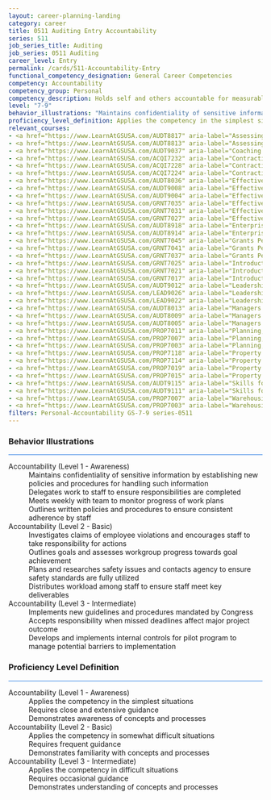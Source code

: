 ```yaml
---
layout: career-planning-landing
category: career
title: 0511 Auditing Entry Accountability
series: 511
job_series_title: Auditing
job_series: 0511 Auditing
career_level: Entry
permalink: /cards/511-Accountability-Entry
functional_competency_designation: General Career Competencies
competency: Accountability
competency_group: Personal
competency_description: Holds self and others accountable for measurable high-quality, timely, and cost-effective results; determines objectives, sets priorities, and delegates work; accepts responsibility for mistakes; complies with established control systems and rules.
level: "7-9"
behavior_illustrations: "Maintains confidentiality of sensitive information by establishing new policies and procedures for handling such information ? Delegates work to staff to ensure responsibilities are completed ? Meets weekly with team to monitor progress of work plans ? Outlines written policies and procedures to ensure consistent adherence by staff ? Investigates claims of employee violations and encourages staff to take responsibility for actions ? Outlines goals and assesses workgroup progress towards goal achievement ? Plans and researches safety issues and contacts agency to ensure safety standards are fully utilized ? Distributes workload among staff to ensure staff meet key deliverables ? Implements new guidelines and procedures mandated by Congress ? Accepts responsibility when missed deadlines affect major project outcome ? Develops and implements internal controls for pilot program to manage potential barriers to implementation"
proficiency_level_definition: Applies the competency in the simplest situations ? Requires close and extensive guidance ? Demonstrates awareness of concepts and processes ? Applies the competency in somewhat difficult situations ? Requires frequent guidance ? Demonstrates familiarity with concepts and processes  ? Applies the competency in difficult situations ? Requires occasional guidance ? Demonstrates understanding of concepts and processes
relevant_courses: 
- <a href="https://www.LearnAtGSUSA.com/AUDT8817" aria-label="Assessing Financial Related Activities and Controls (AUDT8811), GSU - https://www.LearnAtGSUSA.com/AUDT8817">Assessing Financial Related Activities and Controls (AUDT8811), GSU</a>
- <a href="https://www.LearnAtGSUSA.com/AUDT8813" aria-label="Assessing Financial Related Activities and Controls (AUDT8811), GSU - https://www.LearnAtGSUSA.com/AUDT8813">Assessing Financial Related Activities and Controls (AUDT8811), GSU</a>
- <a href="https://www.LearnAtGSUSA.com/AUDT9037" aria-label="Coaching Audit Staff for High Perfromance (AUDT9035), GSU - https://www.LearnAtGSUSA.com/AUDT9037">Coaching Audit Staff for High Perfromance (AUDT9035), GSU</a>
- <a href="https://www.LearnAtGSUSA.com/ACQI7232" aria-label="Contracting Officer's Representative Course (ACQI7222), GSU - https://www.LearnAtGSUSA.com/ACQI7232">Contracting Officer's Representative Course (ACQI7222), GSU</a>
- <a href="https://www.LearnAtGSUSA.com/ACQI7228" aria-label="Contracting Officer's Representative Course (ACQI7222), GSU - https://www.LearnAtGSUSA.com/ACQI7228">Contracting Officer's Representative Course (ACQI7222), GSU</a>
- <a href="https://www.LearnAtGSUSA.com/ACQI7224" aria-label="Contracting Officer's Representative Course (ACQI7222), GSU - https://www.LearnAtGSUSA.com/ACQI7224">Contracting Officer's Representative Course (ACQI7222), GSU</a>
- <a href="https://www.LearnAtGSUSA.com/AUDT8036" aria-label="Effective Audit Resolution, Follow-up and Implementation (AUDT8034), GSU - https://www.LearnAtGSUSA.com/AUDT8036">Effective Audit Resolution, Follow-up and Implementation (AUDT8034), GSU</a>
- <a href="https://www.LearnAtGSUSA.com/AUDT9008" aria-label="Effective Audit Supervision (AUDT9002), GSU - https://www.LearnAtGSUSA.com/AUDT9008">Effective Audit Supervision (AUDT9002), GSU</a>
- <a href="https://www.LearnAtGSUSA.com/AUDT9004" aria-label="Effective Audit Supervision (AUDT9002), GSU - https://www.LearnAtGSUSA.com/AUDT9004">Effective Audit Supervision (AUDT9002), GSU</a>
- <a href="https://www.LearnAtGSUSA.com/GRNT7035" aria-label="Effective Grants Manager (GRNT7025), GSU - https://www.LearnAtGSUSA.com/GRNT7035">Effective Grants Manager (GRNT7025), GSU</a>
- <a href="https://www.LearnAtGSUSA.com/GRNT7031" aria-label="Effective Grants Manager (GRNT7025), GSU - https://www.LearnAtGSUSA.com/GRNT7031">Effective Grants Manager (GRNT7025), GSU</a>
- <a href="https://www.LearnAtGSUSA.com/GRNT7027" aria-label="Effective Grants Manager (GRNT7025), GSU - https://www.LearnAtGSUSA.com/GRNT7027">Effective Grants Manager (GRNT7025), GSU</a>
- <a href="https://www.LearnAtGSUSA.com/AUDT8918" aria-label="Enterprise Risk Management&#58; Executive Seminar (AUDT8912), GSU - https://www.LearnAtGSUSA.com/AUDT8918">Enterprise Risk Management&#58; Executive Seminar (AUDT8912), GSU</a>
- <a href="https://www.LearnAtGSUSA.com/AUDT8914" aria-label="Enterprise Risk Management&#58; Executive Seminar (AUDT8912), GSU - https://www.LearnAtGSUSA.com/AUDT8914">Enterprise Risk Management&#58; Executive Seminar (AUDT8912), GSU</a>
- <a href="https://www.LearnAtGSUSA.com/GRNT7045" aria-label="Grants Performance Management and Monitoring (GRNT7035), GSU - https://www.LearnAtGSUSA.com/GRNT7045">Grants Performance Management and Monitoring (GRNT7035), GSU</a>
- <a href="https://www.LearnAtGSUSA.com/GRNT7041" aria-label="Grants Performance Management and Monitoring (GRNT7035), GSU - https://www.LearnAtGSUSA.com/GRNT7041">Grants Performance Management and Monitoring (GRNT7035), GSU</a>
- <a href="https://www.LearnAtGSUSA.com/GRNT7037" aria-label="Grants Performance Management and Monitoring (GRNT7035), GSU - https://www.LearnAtGSUSA.com/GRNT7037">Grants Performance Management and Monitoring (GRNT7035), GSU</a>
- <a href="https://www.LearnAtGSUSA.com/GRNT7025" aria-label="Introduction to Grants Management (GRNT7015), GSU - https://www.LearnAtGSUSA.com/GRNT7025">Introduction to Grants Management (GRNT7015), GSU</a>
- <a href="https://www.LearnAtGSUSA.com/GRNT7021" aria-label="Introduction to Grants Management (GRNT7015), GSU - https://www.LearnAtGSUSA.com/GRNT7021">Introduction to Grants Management (GRNT7015), GSU</a>
- <a href="https://www.LearnAtGSUSA.com/GRNT7017" aria-label="Introduction to Grants Management (GRNT7015), GSU - https://www.LearnAtGSUSA.com/GRNT7017">Introduction to Grants Management (GRNT7015), GSU</a>
- <a href="https://www.LearnAtGSUSA.com/AUDT9012" aria-label="Leadership, Motivation and Accountability for High Performance Audit Organizations (AUDT9010), GSU - https://www.LearnAtGSUSA.com/AUDT9012">Leadership, Motivation and Accountability for High Performance Audit Organizations (AUDT9010), GSU</a>
- <a href="https://www.LearnAtGSUSA.com/LEAD9026" aria-label="Leadership, Motivation and Accountability for High Performance Organizations (LEAD9020), GSU - https://www.LearnAtGSUSA.com/LEAD9026">Leadership, Motivation and Accountability for High Performance Organizations (LEAD9020), GSU</a>
- <a href="https://www.LearnAtGSUSA.com/LEAD9022" aria-label="Leadership, Motivation and Accountability for High Performance Organizations (LEAD9020), GSU - https://www.LearnAtGSUSA.com/LEAD9022">Leadership, Motivation and Accountability for High Performance Organizations (LEAD9020), GSU</a>
- <a href="https://www.LearnAtGSUSA.com/AUDT8013" aria-label="Managers and Auditors Roles in Assessing Internal Controls (AUDT8003), GSU - https://www.LearnAtGSUSA.com/AUDT8013">Managers and Auditors Roles in Assessing Internal Controls (AUDT8003), GSU</a>
- <a href="https://www.LearnAtGSUSA.com/AUDT8009" aria-label="Managers and Auditors Roles in Assessing Internal Controls (AUDT8003), GSU - https://www.LearnAtGSUSA.com/AUDT8009">Managers and Auditors Roles in Assessing Internal Controls (AUDT8003), GSU</a>
- <a href="https://www.LearnAtGSUSA.com/AUDT8005" aria-label="Managers and Auditors Roles in Assessing Internal Controls (AUDT8003), GSU - https://www.LearnAtGSUSA.com/AUDT8005">Managers and Auditors Roles in Assessing Internal Controls (AUDT8003), GSU</a>
- <a href="https://www.LearnAtGSUSA.com/PROP7011" aria-label="Planning, Managing and Controlling a Personal Property Inventory (PROP7013), GSU - https://www.LearnAtGSUSA.com/PROP7011">Planning, Managing and Controlling a Personal Property Inventory (PROP7013), GSU</a>
- <a href="https://www.LearnAtGSUSA.com/PROP7007" aria-label="Planning, Managing and Controlling a Personal Property Inventory (PROP7013), GSU - https://www.LearnAtGSUSA.com/PROP7007">Planning, Managing and Controlling a Personal Property Inventory (PROP7013), GSU</a>
- <a href="https://www.LearnAtGSUSA.com/PROP7003" aria-label="Planning, Managing and Controlling a Personal Property Inventory (PROP7013), GSU - https://www.LearnAtGSUSA.com/PROP7003">Planning, Managing and Controlling a Personal Property Inventory (PROP7013), GSU</a>
- <a href="https://www.LearnAtGSUSA.com/PROP7118" aria-label="Property Accountability&#58; The Life Cycle (PROP7112), GSU - https://www.LearnAtGSUSA.com/PROP7118">Property Accountability&#58; The Life Cycle (PROP7112), GSU</a>
- <a href="https://www.LearnAtGSUSA.com/PROP7114" aria-label="Property Accountability&#58; The Life Cycle (PROP7112), GSU - https://www.LearnAtGSUSA.com/PROP7114">Property Accountability&#58; The Life Cycle (PROP7112), GSU</a>
- <a href="https://www.LearnAtGSUSA.com/PROP7019" aria-label="Property Management for Custodial Officers (PROP7103), GSU - https://www.LearnAtGSUSA.com/PROP7019">Property Management for Custodial Officers (PROP7103), GSU</a>
- <a href="https://www.LearnAtGSUSA.com/PROP7015" aria-label="Property Management for Custodial Officers (PROP7103), GSU - https://www.LearnAtGSUSA.com/PROP7015">Property Management for Custodial Officers (PROP7103), GSU</a>
- <a href="https://www.LearnAtGSUSA.com/AUDT9115" aria-label="Skills for Leading and Managing Audit Projects (AUDT9109), GSU - https://www.LearnAtGSUSA.com/AUDT9115">Skills for Leading and Managing Audit Projects (AUDT9109), GSU</a>
- <a href="https://www.LearnAtGSUSA.com/AUDT9111" aria-label="Skills for Leading and Managing Audit Projects (AUDT9109), GSU - https://www.LearnAtGSUSA.com/AUDT9111">Skills for Leading and Managing Audit Projects (AUDT9109), GSU</a>
- <a href="https://www.LearnAtGSUSA.com/PROP7007" aria-label="Warehousing, Operations and Disposal (PROP7001), GSU - https://www.LearnAtGSUSA.com/PROP7007">Warehousing, Operations and Disposal (PROP7001), GSU</a>
- <a href="https://www.LearnAtGSUSA.com/PROP7003" aria-label="Warehousing, Operations and Disposal (PROP7001), GSU - https://www.LearnAtGSUSA.com/PROP7003">Warehousing, Operations and Disposal (PROP7001), GSU</a>
filters: Personal-Accountability GS-7-9 series-0511
---
```


<div class="desktop:grid-col-6 margin-y-3">
  <div class="border-top-2 bg-white padding-3 shadow-5 height-full members-hover border-1px button-border border-top-blue radius-lg card-text-color">
    <h3>Behavior Illustrations</h3>
    <hr style="background-color: #1b74e0 !important;"/>
    <dl class="text-base card-content-color"><dt>Accountability (Level 1 - Awareness)</dt><dd>Maintains confidentiality of sensitive information by establishing new policies and procedures for handling such information </dd><dd> Delegates work to staff to ensure responsibilities are completed </dd><dd> Meets weekly with team to monitor progress of work plans </dd><dd> Outlines written policies and procedures to ensure consistent adherence by staff</dd><dt>Accountability (Level 2 - Basic)</dt><dd>Investigates claims of employee violations and encourages staff to take responsibility for actions </dd><dd> Outlines goals and assesses workgroup progress towards goal achievement </dd><dd> Plans and researches safety issues and contacts agency to ensure safety standards are fully utilized </dd><dd> Distributes workload among staff to ensure staff meet key deliverables</dd><dt>Accountability (Level 3 - Intermediate)</dt><dd>Implements new guidelines and procedures mandated by Congress </dd><dd> Accepts responsibility when missed deadlines affect major project outcome </dd><dd> Develops and implements internal controls for pilot program to manage potential barriers to implementation</dd></dl>
  </div>
</div>
<div class="desktop:grid-col-6 margin-y-3">
  <div class="border-top-2 bg-white padding-3 shadow-5 height-full members-hover border-1px button-border border-top-blue radius-lg card-text-color">
    <h3>Proficiency Level Definition</h3>
     <hr style="background-color: #1b74e0 !important;"/>
    <dl class="text-base card-content-color"><dt>Accountability (Level 1 - Awareness)</dt><dd>Applies the competency in the simplest situations </dd><dd> Requires close and extensive guidance </dd><dd> Demonstrates awareness of concepts and processes</dd><dt>Accountability (Level 2 - Basic)</dt><dd>Applies the competency in somewhat difficult situations </dd><dd> Requires frequent guidance </dd><dd> Demonstrates familiarity with concepts and processes </dd><dt>Accountability (Level 3 - Intermediate)</dt><dd>Applies the competency in difficult situations </dd><dd> Requires occasional guidance </dd><dd> Demonstrates understanding of concepts and processes</dd></dl>
  </div>
</div>